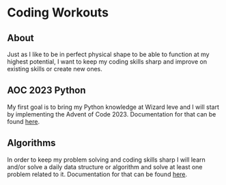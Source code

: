# Coding Workouts

## About

Just as I like to be in perfect physical shape to be able to function at my highest potential, I want to keep my coding skills sharp and improve on existing skills or create new ones.

## AOC 2023 Python

My first goal is to bring my Python knowledge at Wizard leve and I will start by implementing the Advent of Code 2023. 
Documentation for that can be found [here](https://github.com/andreivisan/workout/tree/master/aoc_2023_py).

## Algorithms

In order to keep my problem solving and coding skills sharp I will learn and/or solve a daily data structure or algorithm and solve at least
one problem related to it. Documentation for that can be found [here](https://github.com/andreivisan/workout/tree/master/algorithms).
